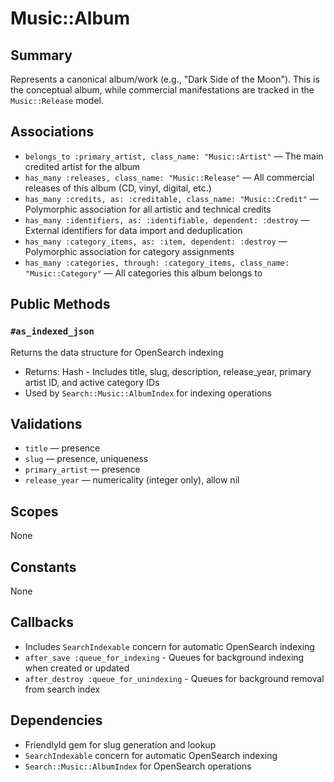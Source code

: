 # Music::Album

## Summary
Represents a canonical album/work (e.g., "Dark Side of the Moon"). This is the conceptual album, while commercial manifestations are tracked in the `Music::Release` model.

## Associations
- `belongs_to :primary_artist, class_name: "Music::Artist"` — The main credited artist for the album
- `has_many :releases, class_name: "Music::Release"` — All commercial releases of this album (CD, vinyl, digital, etc.)
- `has_many :credits, as: :creditable, class_name: "Music::Credit"` — Polymorphic association for all artistic and technical credits
- `has_many :identifiers, as: :identifiable, dependent: :destroy` — External identifiers for data import and deduplication
- `has_many :category_items, as: :item, dependent: :destroy` — Polymorphic association for category assignments
- `has_many :categories, through: :category_items, class_name: "Music::Category"` — All categories this album belongs to

## Public Methods

### `#as_indexed_json`
Returns the data structure for OpenSearch indexing
- Returns: Hash - Includes title, slug, description, release_year, primary artist ID, and active category IDs
- Used by `Search::Music::AlbumIndex` for indexing operations

## Validations
- `title` — presence
- `slug` — presence, uniqueness
- `primary_artist` — presence
- `release_year` — numericality (integer only), allow nil

## Scopes
None

## Constants
None

## Callbacks
- Includes `SearchIndexable` concern for automatic OpenSearch indexing
- `after_save :queue_for_indexing` - Queues for background indexing when created or updated
- `after_destroy :queue_for_unindexing` - Queues for background removal from search index

## Dependencies
- FriendlyId gem for slug generation and lookup
- `SearchIndexable` concern for automatic OpenSearch indexing
- `Search::Music::AlbumIndex` for OpenSearch operations